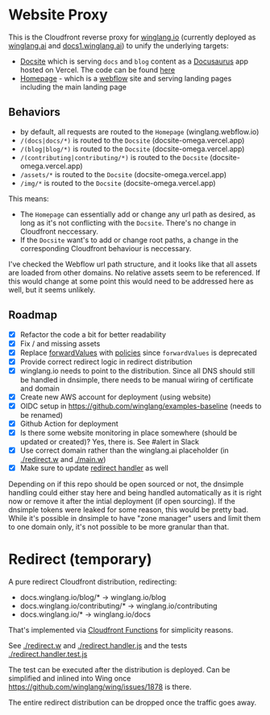 # Website Proxy

This is the Cloudfront reverse proxy for [winglang.io](https://winglang.io) (currently deployed as [winglang.ai](https://winglang.ai) and [docs1.winglang.ai](https://docs1.winglang.ai)) to unify the underlying targets:

- [Docsite](https://docsite-omega.vercel.app/) which is serving `docs` and `blog` content as a [Docusaurus](https://docusaurus.io/) app hosted on Vercel. The code can be found [here](https://github.com/winglang/docsite)
- [Homepage](https://winglang.webflow.io) - which is a [webflow](https://webflow.com/) site and serving landing pages including the main landing page

## Behaviors

- by default, all requests are routed to the `Homepage` (winglang.webflow.io)
- `/(docs|docs/*)` is routed to the `Docsite` (docsite-omega.vercel.app)
- `/(blog|blog/*)` is routed to the `Docsite` (docsite-omega.vercel.app)
- `/(contributing|contributing/*)` is routed to the `Docsite` (docsite-omega.vercel.app)
- `/assets/*` is routed to the `Docsite` (docsite-omega.vercel.app)
- `/img/*` is routed to the `Docsite` (docsite-omega.vercel.app)

This means:

- The `Homepage` can essentially add or change any url path as desired, as long as it's not conflicting with the `Docsite`. There's no change in Cloudfront neccessary.
- If the `Docsite` want's to add or change root paths, a change in the corresponding Cloudfront behaviour is neccessary.

I've checked the Webflow url path structure, and it looks like that all assets are loaded from other domains. No relative assets seem to be referenced. If this would change at some point this would need to be addressed here as well, but it seems unlikely.

## Roadmap

- [x] Refactor the code a bit for better readability
- [x] Fix / and missing assets
- [x] Replace [forwardValues](https://docs.aws.amazon.com/AWSCloudFormation/latest/UserGuide/aws-properties-cloudfront-distribution-forwardedvalues.html) with [policies](https://docs.aws.amazon.com/AmazonCloudFront/latest/DeveloperGuide/controlling-origin-requests.html) since `forwardValues` is deprecated
- [x] Provide correct redirect logic in redirect distribution
- [x] winglang.io needs to point to the distribution. Since all DNS should still be handled in dnsimple, there needs to be manual wiring of certificate and domain
- [x] Create new AWS account for deployment (using website)
- [x] OIDC setup in https://github.com/winglang/examples-baseline (needs to be renamed)
- [x] Github Action for deployment
- [x] Is there some website monitoring in place somewhere (should be updated or created)? Yes, there is. See #alert in Slack
- [x] Use correct domain rather than the winglang.ai placeholder (in [./redirect.w](./redirect.w) and [./main.w](./main.w))
- [x] Make sure to update [redirect handler](./redirect.handler.js) as well

Depending on if this repo should be open sourced or not, the dnsimple handling could either stay here and being handled automatically as it is right now or remove it after the intial deployment (if open sourcing). If the dnsimple tokens were leaked for some reason, this would be pretty bad. While it's possible in dnsimple to have "zone manager" users and limit them to one domain only, it's not possible to be more granular than that.

# Redirect (temporary)

A pure redirect Cloudfront distribution, redirecting:

- docs.winglang.io/blog/* -> winglang.io/blog
- docs.winglang.io/contributing/* -> winglang.io/contributing
- docs.winglang.io/* -> winglang.io/docs

That's implemented via [Cloudfront Functions](https://docs.aws.amazon.com/AmazonCloudFront/latest/DeveloperGuide/cloudfront-functions.html) for simplicity reasons.

See [./redirect.w](./redirect.w) and [./redirect.handler.js](./redirect.handler.js) and the tests [./redirect.handler.test.js](./redirect.handler.test.js)

The test can be executed after the distribution is deployed. Can be simplified and inlined into Wing once https://github.com/winglang/wing/issues/1878 is there.

The entire redirect distribution can be dropped once the traffic goes away.